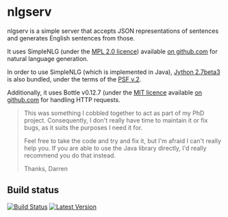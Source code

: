 # nlgserv

nlgserv is a simple server that accepts JSON representations of sentences and generates English sentences from those.

It uses SimpleNLG (under the [MPL 2.0 licence](https://www.mozilla.org/MPL/)) available [on github.com](https://github.com/simplenlg/simplenlg) for natural language generation.

In order to use SimpleNLG (which is implemented in Java), [Jython 2.7beta3](http://www.jython.org) is also bundled, under the terms of the [PSF v.2](http://www.jython.org/license.html).

Additionally, it uses Bottle v0.12.7 (under the [MIT licence](https://github.com/defnull/bottle/blob/0.12.7/LICENSE) available [on github.com](https://github.com/defnull/bottle/tree/0.12.7) for handling HTTP requests.

> This was something I cobbled together to act as part of my PhD project.
> Consequently, I don't really have time to maintain it or fix bugs, as
> it suits the purposes I need it for.
>
> Feel free to take the code and try and fix it, but I'm afraid I can't
> really help you. If you are able to use the Java library directly,
> I'd really recommend you do that instead.
>
> Thanks,
> Darren

Build status
------------

[![Build Status](https://travis-ci.org/mnestis/nlgserv.svg?branch=master)](https://travis-ci.org/mnestis/nlgserv)
[![Latest Version](https://img.shields.io/pypi/v/nlgserv.svg)](https://pypi.python.org/pypi/nlgserv/)
